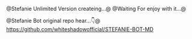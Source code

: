 @Stefanie Unlimited Version createing...@
@Waiting For enjoy with it...@

@Stefanie Bot original repo hear...👇@
https://github.com/whiteshadowofficial/STEFANIE-BOT-MD

